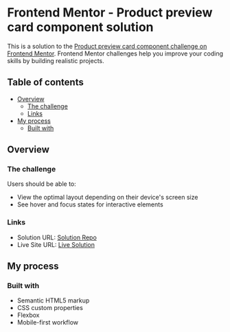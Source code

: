 # Frontend Mentor - Product preview card component solution

This is a solution to the [Product preview card component challenge on Frontend Mentor](https://www.frontendmentor.io/challenges/product-preview-card-component-GO7UmttRfa). Frontend Mentor challenges help you improve your coding skills by building realistic projects. 

## Table of contents

- [Overview](#overview)
  - [The challenge](#the-challenge)
  - [Links](#links)
- [My process](#my-process)
  - [Built with](#built-with)


## Overview

### The challenge

Users should be able to:

- View the optimal layout depending on their device's screen size
- See hover and focus states for interactive elements


### Links

- Solution URL: [Solution Repo](https://github.com/fatma-mohy/Product-preview-card-component)
- Live Site URL: [Live Solution](https://product-preview-card-component-tvo7.onrender.com/)

## My process

### Built with

- Semantic HTML5 markup
- CSS custom properties
- Flexbox
- Mobile-first workflow